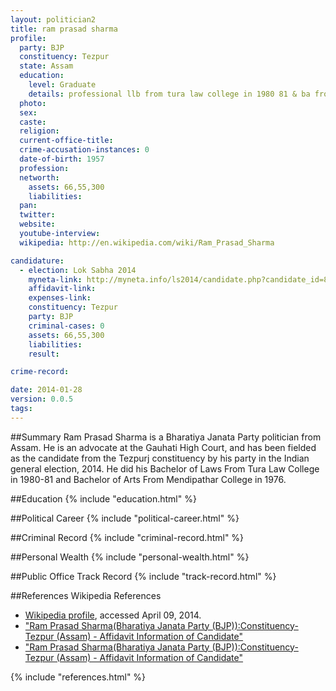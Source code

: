 ```yaml
---
layout: politician2
title: ram prasad sharma
profile: 
  party: BJP
  constituency: Tezpur
  state: Assam
  education: 
    level: Graduate
    details: professional llb from tura law college in 1980 81 & ba from mendipathar college under nehu in 1976
  photo: 
  sex: 
  caste: 
  religion: 
  current-office-title: 
  crime-accusation-instances: 0
  date-of-birth: 1957
  profession: 
  networth: 
    assets: 66,55,300
    liabilities: 
  pan: 
  twitter: 
  website: 
  youtube-interview: 
  wikipedia: http://en.wikipedia.com/wiki/Ram_Prasad_Sharma

candidature: 
  - election: Lok Sabha 2014
    myneta-link: http://myneta.info/ls2014/candidate.php?candidate_id=80
    affidavit-link: 
    expenses-link: 
    constituency: Tezpur 
    party: BJP
    criminal-cases: 0
    assets: 66,55,300
    liabilities: 
    result:  

crime-record: 

date: 2014-01-28
version: 0.0.5
tags: 
---
```

##Summary
Ram Prasad Sharma is a Bharatiya Janata Party politician from Assam. He is an advocate at the Gauhati High Court, and has been fielded as the candidate from the Tezpurj constituency by his party in the Indian general election, 2014. He did his Bachelor of Laws From Tura Law College in 1980-81 and Bachelor of Arts From Mendipathar College in 1976.


##Education
{% include "education.html" %}


##Political Career
{% include "political-career.html" %}


##Criminal Record
{% include "criminal-record.html" %}


##Personal Wealth
{% include "personal-wealth.html" %}


##Public Office Track Record
{% include "track-record.html" %}


##References
Wikipedia References
- [Wikipedia profile]({{page.profile.wikipedia}}), accessed April 09, 2014.
- ["Ram Prasad Sharma(Bharatiya Janata Party (BJP)):Constituency- Tezpur (Assam) - Affidavit Information of Candidate"][wiki1]
- ["Ram Prasad Sharma(Bharatiya Janata Party (BJP)):Constituency- Tezpur (Assam) - Affidavit Information of Candidate"][wiki2]

[wiki1]: http://myneta.info/ls2014/candidate.php?candidate_id=80
[wiki2]: http://www.assamtimes.org/node/10183


{% include "references.html" %}